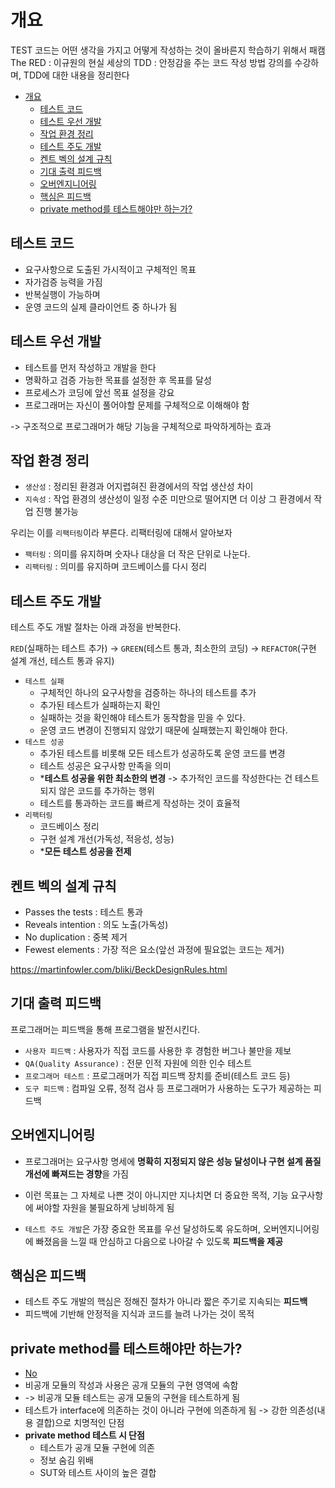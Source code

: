 # 개요

TEST 코드는 어떤 생각을 가지고 어떻게 작성하는 것이 올바른지 학습하기 위해서
패캠 The RED : 이규원의 현실 세상의 TDD : 안정감을 주는 코드 작성 방법 강의를 수강하며,
TDD에 대한 내용을 정리한다

- [개요](#개요)
  - [테스트 코드](#테스트-코드)
  - [테스트 우선 개발](#테스트-우선-개발)
  - [작업 환경 정리](#작업-환경-정리)
  - [테스트 주도 개발](#테스트-주도-개발)
  - [켄트 벡의 설계 규칙](#켄트-벡의-설계-규칙)
  - [기대 출력 피드백](#기대-출력-피드백)
  - [오버엔지니어링](#오버엔지니어링)
  - [핵심은 피드백](#핵심은-피드백)
  - [private method를 테스트해야만 하는가?](#private-method를-테스트해야만-하는가)

## 테스트 코드

- 요구사항으로 도출된 가시적이고 구체적인 목표
- 자가검증 능력을 가짐
- 반복실행이 가능하며
- 운영 코드의 실제 클라이언트 중 하나가 됨

## 테스트 우선 개발

- 테스트를 먼저 작성하고 개발을 한다
- 명확하고 검증 가능한 목표를 설정한 후 목표를 달성
- 프로세스가 코딩에 앞선 목표 설정을 강요
- 프로그래머는 자신이 풀어야할 문제를 구체적으로 이해해야 함

-> 구조적으로 프로그래머가 해당 기능을 구체적으로 파악하게하는 효과

## 작업 환경 정리

- `생산성` : 정리된 환경과 어지렵혀진 환경에서의 작업 생산성 차이
- `지속성` : 작업 환경의 생산성이 일정 수준 미만으로 떨어지면 더 이상 그 환경에서 작업 진행 불가능

우리는 이를 `리팩터링`이라 부른다. 리팩터링에 대해서 알아보자

- `팩터링` : 의미를 유지하며 숫자나 대상을 더 작은 단위로 나눈다.
- `리팩터링` : 의미를 유지하며 코드베이스를 다시 정리

## 테스트 주도 개발

테스트 주도 개발 절차는 아래 과정을 반복한다.

`RED`(실패하는 테스트 추가) -> `GREEN`(테스트 통과, 최소한의 코딩) -> `REFACTOR`(구현 설계 개선, 테스트 통과 유지)

- `테스트 실패`
  - 구체적인 하나의 요구사항을 검증하는 하나의 테스트를 추가 
  - 추가된 테스트가 실패하는지 확인
  - 실패하는 것을 확인해야 테스트가 동작함을 믿을 수 있다.
  - 운영 코드 변경이 진행되지 않았기 때문에 실패했는지 확인해야 한다.
- `테스트 성공`
  - 추가된 테스트를 비롯해 모든 테스트가 성공하도록 운영 코드를 변경
  - 테스트 성공은 요구사항 만족을 의미
  - ***테스트 성공을 위한 최소한의 변경** -> 추가적인 코드를 작성한다는 건 테스트되지 않은 코드를 추가하는 행위
  - 테스트를 통과하는 코드를 빠르게 작성하는 것이 효율적
- `리팩터링`
  - 코드베이스 정리
  - 구현 설계 개선(가독성, 적응성, 성능)
  - ***모든 테스트 성공을 전제**

## 켄트 벡의 설계 규칙

- Passes the tests : 테스트 통과
- Reveals intention : 의도 노출(가독성)
- No duplication : 중복 제거
- Fewest elements : 가장 적은 요소(앞선 과정에 필요없는 코드는 제거)

https://martinfowler.com/bliki/BeckDesignRules.html

## 기대 출력 피드백

프로그래머는 피드백을 통해 프로그램을 발전시킨다.

- `사용자 피드백` : 사용자가 직접 코드를 사용한 후 경험한 버그나 불만을 제보
- `QA(Quality Assurance)` : 전문 인적 자원에 의한 인수 테스트
- `프로그래머 테스트` : 프로그래머가 직접 피드백 장치를 준비(테스트 코드 등)
- `도구 피드백` : 컴파일 오류, 정적 검사 등 프로그래머가 사용하는 도구가 제공하는 피드백

## 오버엔지니어링

- 프로그래머는 요구사항 명세에 **명확히 지정되지 않은 성능 달성이나 구현 설계 품질 개선에 빠져드는 경향**을 가짐
- 이런 목표는 그 자체로 나쁜 것이 아니지만 지나치면 더 중요한 목적, 기능 요구사항에 써야할 자원을 불필요하게 낭비하게 됨

- `테스트 주도 개발`은 가장 중요한 목표를 우선 달성하도록 유도하며, 오버엔지니어링에 빠졌음을 느낄 때 안심하고 다음으로 나아갈 수 있도록 **피드백을 제공**

## 핵심은 피드백

- 테스트 주도 개발의 핵심은 정해진 절차가 아니라 짧은 주기로 지속되는 **피드백**
- 피드백에 기반해 안정적을 지식과 코드를 늘려 나가는 것이 목적

## private method를 테스트해야만 하는가?

- [No](http://shoulditestprivatemethods.com/)
- 비공개 모듈의 작성과 사용은 공개 모듈의 구현 영역에 속함
- -> 비공개 모듈 테스트는 공개 모둘의 구현을 테스트하게 됨
- 테스트가 interface에 의존하는 것이 아니라 구현에 의존하게 됨 -> 강한 의존성(내용 결합)으로 치명적인 단점
- **private method 테스트 시 단점**
  - 테스트가 공개 모듈 구현에 의존
  - 정보 숨김 위배
  - SUT와 테스트 사이의 높은 결합
